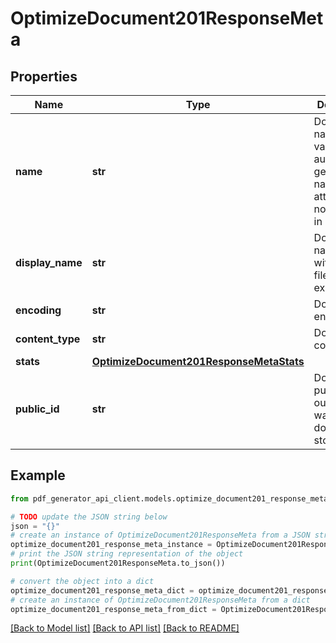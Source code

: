 # OptimizeDocument201ResponseMeta


## Properties

Name | Type | Description | Notes
------------ | ------------- | ------------- | -------------
**name** | **str** | Document name. This value is automatically generated if name attribute is not defined in request. | [optional] 
**display_name** | **str** | Document name without the file extension. | [optional] 
**encoding** | **str** | Document encoding | [optional] 
**content_type** | **str** | Document content type. | [optional] 
**stats** | [**OptimizeDocument201ResponseMetaStats**](OptimizeDocument201ResponseMetaStats.md) |  | [optional] 
**public_id** | **str** | Document public id, if output&#x3D;url was used for document storage | [optional] 

## Example

```python
from pdf_generator_api_client.models.optimize_document201_response_meta import OptimizeDocument201ResponseMeta

# TODO update the JSON string below
json = "{}"
# create an instance of OptimizeDocument201ResponseMeta from a JSON string
optimize_document201_response_meta_instance = OptimizeDocument201ResponseMeta.from_json(json)
# print the JSON string representation of the object
print(OptimizeDocument201ResponseMeta.to_json())

# convert the object into a dict
optimize_document201_response_meta_dict = optimize_document201_response_meta_instance.to_dict()
# create an instance of OptimizeDocument201ResponseMeta from a dict
optimize_document201_response_meta_from_dict = OptimizeDocument201ResponseMeta.from_dict(optimize_document201_response_meta_dict)
```
[[Back to Model list]](../README.md#documentation-for-models) [[Back to API list]](../README.md#documentation-for-api-endpoints) [[Back to README]](../README.md)


